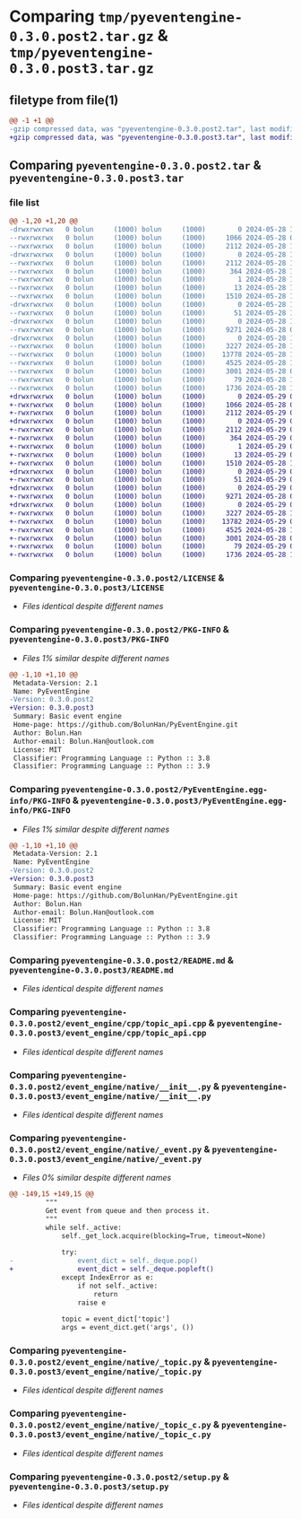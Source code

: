 # Comparing `tmp/pyeventengine-0.3.0.post2.tar.gz` & `tmp/pyeventengine-0.3.0.post3.tar.gz`

## filetype from file(1)

```diff
@@ -1 +1 @@
-gzip compressed data, was "pyeventengine-0.3.0.post2.tar", last modified: Tue May 28 11:03:38 2024, max compression
+gzip compressed data, was "pyeventengine-0.3.0.post3.tar", last modified: Wed May 29 05:33:59 2024, max compression
```

## Comparing `pyeventengine-0.3.0.post2.tar` & `pyeventengine-0.3.0.post3.tar`

### file list

```diff
@@ -1,20 +1,20 @@
-drwxrwxrwx   0 bolun     (1000) bolun     (1000)        0 2024-05-28 11:03:38.758236 pyeventengine-0.3.0.post2/
--rwxrwxrwx   0 bolun     (1000) bolun     (1000)     1066 2024-05-28 06:20:25.000000 pyeventengine-0.3.0.post2/LICENSE
--rwxrwxrwx   0 bolun     (1000) bolun     (1000)     2112 2024-05-28 11:03:38.755233 pyeventengine-0.3.0.post2/PKG-INFO
-drwxrwxrwx   0 bolun     (1000) bolun     (1000)        0 2024-05-28 11:03:38.734233 pyeventengine-0.3.0.post2/PyEventEngine.egg-info/
--rwxrwxrwx   0 bolun     (1000) bolun     (1000)     2112 2024-05-28 11:03:38.000000 pyeventengine-0.3.0.post2/PyEventEngine.egg-info/PKG-INFO
--rwxrwxrwx   0 bolun     (1000) bolun     (1000)      364 2024-05-28 11:03:38.000000 pyeventengine-0.3.0.post2/PyEventEngine.egg-info/SOURCES.txt
--rwxrwxrwx   0 bolun     (1000) bolun     (1000)        1 2024-05-28 11:03:38.000000 pyeventengine-0.3.0.post2/PyEventEngine.egg-info/dependency_links.txt
--rwxrwxrwx   0 bolun     (1000) bolun     (1000)       13 2024-05-28 11:03:38.000000 pyeventengine-0.3.0.post2/PyEventEngine.egg-info/top_level.txt
--rwxrwxrwx   0 bolun     (1000) bolun     (1000)     1510 2024-05-28 11:01:21.000000 pyeventengine-0.3.0.post2/README.md
-drwxrwxrwx   0 bolun     (1000) bolun     (1000)        0 2024-05-28 11:03:38.493878 pyeventengine-0.3.0.post2/event_engine/
--rwxrwxrwx   0 bolun     (1000) bolun     (1000)       51 2024-05-28 11:03:19.000000 pyeventengine-0.3.0.post2/event_engine/__init__.py
-drwxrwxrwx   0 bolun     (1000) bolun     (1000)        0 2024-05-28 11:03:38.507881 pyeventengine-0.3.0.post2/event_engine/cpp/
--rwxrwxrwx   0 bolun     (1000) bolun     (1000)     9271 2024-05-28 06:20:25.000000 pyeventengine-0.3.0.post2/event_engine/cpp/topic_api.cpp
-drwxrwxrwx   0 bolun     (1000) bolun     (1000)        0 2024-05-28 11:03:38.615981 pyeventengine-0.3.0.post2/event_engine/native/
--rwxrwxrwx   0 bolun     (1000) bolun     (1000)     3227 2024-05-28 10:24:33.000000 pyeventengine-0.3.0.post2/event_engine/native/__init__.py
--rwxrwxrwx   0 bolun     (1000) bolun     (1000)    13778 2024-05-28 10:17:54.000000 pyeventengine-0.3.0.post2/event_engine/native/_event.py
--rwxrwxrwx   0 bolun     (1000) bolun     (1000)     4525 2024-05-28 10:21:19.000000 pyeventengine-0.3.0.post2/event_engine/native/_topic.py
--rwxrwxrwx   0 bolun     (1000) bolun     (1000)     3001 2024-05-28 06:54:14.000000 pyeventengine-0.3.0.post2/event_engine/native/_topic_c.py
--rwxrwxrwx   0 bolun     (1000) bolun     (1000)       79 2024-05-28 11:03:38.760236 pyeventengine-0.3.0.post2/setup.cfg
--rwxrwxrwx   0 bolun     (1000) bolun     (1000)     1736 2024-05-28 11:01:21.000000 pyeventengine-0.3.0.post2/setup.py
+drwxrwxrwx   0 bolun     (1000) bolun     (1000)        0 2024-05-29 05:33:59.703257 pyeventengine-0.3.0.post3/
+-rwxrwxrwx   0 bolun     (1000) bolun     (1000)     1066 2024-05-28 06:20:25.000000 pyeventengine-0.3.0.post3/LICENSE
+-rwxrwxrwx   0 bolun     (1000) bolun     (1000)     2112 2024-05-29 05:33:59.701259 pyeventengine-0.3.0.post3/PKG-INFO
+drwxrwxrwx   0 bolun     (1000) bolun     (1000)        0 2024-05-29 05:33:59.698258 pyeventengine-0.3.0.post3/PyEventEngine.egg-info/
+-rwxrwxrwx   0 bolun     (1000) bolun     (1000)     2112 2024-05-29 05:33:59.000000 pyeventengine-0.3.0.post3/PyEventEngine.egg-info/PKG-INFO
+-rwxrwxrwx   0 bolun     (1000) bolun     (1000)      364 2024-05-29 05:33:59.000000 pyeventengine-0.3.0.post3/PyEventEngine.egg-info/SOURCES.txt
+-rwxrwxrwx   0 bolun     (1000) bolun     (1000)        1 2024-05-29 05:33:59.000000 pyeventengine-0.3.0.post3/PyEventEngine.egg-info/dependency_links.txt
+-rwxrwxrwx   0 bolun     (1000) bolun     (1000)       13 2024-05-29 05:33:59.000000 pyeventengine-0.3.0.post3/PyEventEngine.egg-info/top_level.txt
+-rwxrwxrwx   0 bolun     (1000) bolun     (1000)     1510 2024-05-28 11:01:21.000000 pyeventengine-0.3.0.post3/README.md
+drwxrwxrwx   0 bolun     (1000) bolun     (1000)        0 2024-05-29 05:33:59.624171 pyeventengine-0.3.0.post3/event_engine/
+-rwxrwxrwx   0 bolun     (1000) bolun     (1000)       51 2024-05-29 05:33:10.000000 pyeventengine-0.3.0.post3/event_engine/__init__.py
+drwxrwxrwx   0 bolun     (1000) bolun     (1000)        0 2024-05-29 05:33:59.631171 pyeventengine-0.3.0.post3/event_engine/cpp/
+-rwxrwxrwx   0 bolun     (1000) bolun     (1000)     9271 2024-05-28 06:20:25.000000 pyeventengine-0.3.0.post3/event_engine/cpp/topic_api.cpp
+drwxrwxrwx   0 bolun     (1000) bolun     (1000)        0 2024-05-29 05:33:59.689258 pyeventengine-0.3.0.post3/event_engine/native/
+-rwxrwxrwx   0 bolun     (1000) bolun     (1000)     3227 2024-05-28 10:24:33.000000 pyeventengine-0.3.0.post3/event_engine/native/__init__.py
+-rwxrwxrwx   0 bolun     (1000) bolun     (1000)    13782 2024-05-29 05:32:38.000000 pyeventengine-0.3.0.post3/event_engine/native/_event.py
+-rwxrwxrwx   0 bolun     (1000) bolun     (1000)     4525 2024-05-28 10:21:19.000000 pyeventengine-0.3.0.post3/event_engine/native/_topic.py
+-rwxrwxrwx   0 bolun     (1000) bolun     (1000)     3001 2024-05-28 06:54:14.000000 pyeventengine-0.3.0.post3/event_engine/native/_topic_c.py
+-rwxrwxrwx   0 bolun     (1000) bolun     (1000)       79 2024-05-29 05:33:59.705258 pyeventengine-0.3.0.post3/setup.cfg
+-rwxrwxrwx   0 bolun     (1000) bolun     (1000)     1736 2024-05-28 11:01:21.000000 pyeventengine-0.3.0.post3/setup.py
```

### Comparing `pyeventengine-0.3.0.post2/LICENSE` & `pyeventengine-0.3.0.post3/LICENSE`

 * *Files identical despite different names*

### Comparing `pyeventengine-0.3.0.post2/PKG-INFO` & `pyeventengine-0.3.0.post3/PKG-INFO`

 * *Files 1% similar despite different names*

```diff
@@ -1,10 +1,10 @@
 Metadata-Version: 2.1
 Name: PyEventEngine
-Version: 0.3.0.post2
+Version: 0.3.0.post3
 Summary: Basic event engine
 Home-page: https://github.com/BolunHan/PyEventEngine.git
 Author: Bolun.Han
 Author-email: Bolun.Han@outlook.com
 License: MIT
 Classifier: Programming Language :: Python :: 3.8
 Classifier: Programming Language :: Python :: 3.9
```

### Comparing `pyeventengine-0.3.0.post2/PyEventEngine.egg-info/PKG-INFO` & `pyeventengine-0.3.0.post3/PyEventEngine.egg-info/PKG-INFO`

 * *Files 1% similar despite different names*

```diff
@@ -1,10 +1,10 @@
 Metadata-Version: 2.1
 Name: PyEventEngine
-Version: 0.3.0.post2
+Version: 0.3.0.post3
 Summary: Basic event engine
 Home-page: https://github.com/BolunHan/PyEventEngine.git
 Author: Bolun.Han
 Author-email: Bolun.Han@outlook.com
 License: MIT
 Classifier: Programming Language :: Python :: 3.8
 Classifier: Programming Language :: Python :: 3.9
```

### Comparing `pyeventengine-0.3.0.post2/README.md` & `pyeventengine-0.3.0.post3/README.md`

 * *Files identical despite different names*

### Comparing `pyeventengine-0.3.0.post2/event_engine/cpp/topic_api.cpp` & `pyeventengine-0.3.0.post3/event_engine/cpp/topic_api.cpp`

 * *Files identical despite different names*

### Comparing `pyeventengine-0.3.0.post2/event_engine/native/__init__.py` & `pyeventengine-0.3.0.post3/event_engine/native/__init__.py`

 * *Files identical despite different names*

### Comparing `pyeventengine-0.3.0.post2/event_engine/native/_event.py` & `pyeventengine-0.3.0.post3/event_engine/native/_event.py`

 * *Files 0% similar despite different names*

```diff
@@ -149,15 +149,15 @@
         """
         Get event from queue and then process it.
         """
         while self._active:
             self._get_lock.acquire(blocking=True, timeout=None)
 
             try:
-                event_dict = self._deque.pop()
+                event_dict = self._deque.popleft()
             except IndexError as e:
                 if not self._active:
                     return
                 raise e
 
             topic = event_dict['topic']
             args = event_dict.get('args', ())
```

### Comparing `pyeventengine-0.3.0.post2/event_engine/native/_topic.py` & `pyeventengine-0.3.0.post3/event_engine/native/_topic.py`

 * *Files identical despite different names*

### Comparing `pyeventengine-0.3.0.post2/event_engine/native/_topic_c.py` & `pyeventengine-0.3.0.post3/event_engine/native/_topic_c.py`

 * *Files identical despite different names*

### Comparing `pyeventengine-0.3.0.post2/setup.py` & `pyeventengine-0.3.0.post3/setup.py`

 * *Files identical despite different names*

